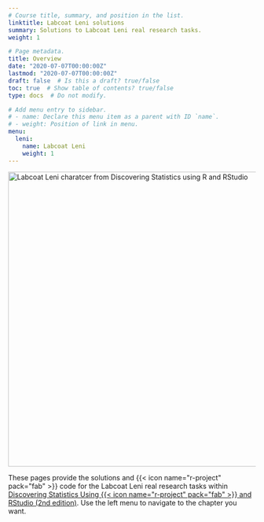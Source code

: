 ```yaml
---
# Course title, summary, and position in the list.
linktitle: Labcoat Leni solutions
summary: Solutions to Labcoat Leni real research tasks.
weight: 1

# Page metadata.
title: Overview
date: "2020-07-07T00:00:00Z"
lastmod: "2020-07-07T00:00:00Z"
draft: false  # Is this a draft? true/false
toc: true  # Show table of contents? true/false
type: docs  # Do not modify.

# Add menu entry to sidebar.
# - name: Declare this menu item as a parent with ID `name`.
# - weight: Position of link in menu.
menu:
  leni:
    name: Labcoat Leni
    weight: 1
---
```




<img src="/img/leni_banner.png" alt = "Labcoat Leni charatcer from Discovering Statistics using R and RStudio" width="600">

These pages provide the solutions and {{< icon name="r-project" pack="fab" >}} code for the Labcoat Leni real research tasks within [Discovering Statistics Using {{< icon name="r-project" pack="fab" >}} and RStudio (2nd edition)](https://www.discoveringstatistics.com/books/dsur/). Use the left menu to navigate to the chapter you want.
